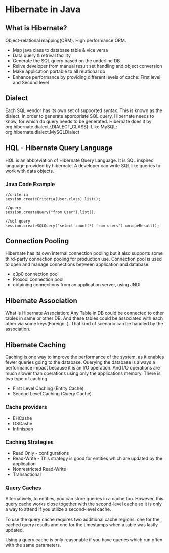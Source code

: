 # Hibernate in Java

## What is Hibernate?
Object-relational mapping(ORM). High performance ORM.
* Map java class to database table & vice versa
* Data query & retrival facility
* Generate the SQL query based on the underline DB.
* Relive developer from manual result set handling and object conversion
* Make application portable to all relational db
* Enhance performance by providing different levels of cache: First level and Second level

## Dialect
Each SQL vendor has its own set of supported syntax. This is known as the dialect. In order to generate appropriate SQL query, Hibernate needs to know, for which db query needs to be generated.
Hibernate does it by org.hibernate.dialect.{DIALECT_CLASS}. Like MySQL: org.hibernate.dialect.MySQLDialect

## HQL - Hibernate Query Language
HQL is an abbreviation of Hibernate Query Language. It is SQL inspired language provided by hibernate. A developer can write SQL like queries to work with data objects.
### Java Code Example
```
//criteria
session.createCriteria(User.class).list();

//query
session.createQuery("from User").list();

//sql query
session.createSQLQuery("select count(*) from users").uniqueResult();
```
## Connection Pooling
Hibernate has its own internal connection pooling but it also supports some third-party connection pooling for production use. Connection pool is used to open and manage connections between application and database.

* c3p0 connection pool
* Proxool connection pool
* obtaining connections from an application server, using JNDI

## Hibernate Association
What is Hibernate Association: Any Table in DB could be connected to other tables in same or other DB. And these tables could be associated with each other via some keys(Foreign..). That kind of scenario can be handled by the association.

## Hibernate Caching
Caching is one way to improve the performance of the system, as it enables fewer queries going to the database. Querying the database is always a performance impact because it is an I/O operation. And I/O operations are much slower than operations using only the applications memory. There is two type of caching.

* First Level Caching (Entity Cache)
* Second Level Caching (Query Cache)

### Cache providers
* EHCashe
* OSCashe
* Infinispan

### Caching Strategies
* Read Only - configurations
* Read-Write - This strategy is good for entities which are updated by the application
* Nonrestricted Read-Write
* Transactional

### Query Caches
Alternatively, to entities, you can store queries in a cache too. However, this query cache works close together with the second-level cache so it is only a way to attend if you utilize a second-level cache.

To use the query cache requires two additional cache regions: one for the cached query results and one for the timestamps when a table was lastly updated.

Using a query cache is only reasonable if you have queries which run often with the same parameters.
